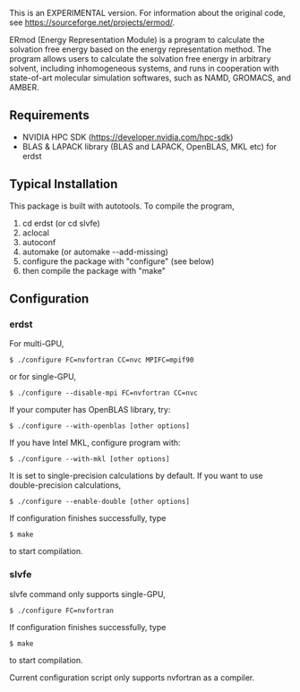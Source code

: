 This is an EXPERIMENTAL version. For information about the original code, see https://sourceforge.net/projects/ermod/.

ERmod (Energy Representation Module) is a program to calculate the solvation free energy based on the energy representation method. The program allows users to calculate the solvation free energy in arbitrary solvent, including inhomogeneous systems, and runs in cooperation with state-of-art molecular simulation softwares, such as NAMD, GROMACS, and AMBER.

## Requirements
- NVIDIA HPC SDK (https://developer.nvidia.com/hpc-sdk)
- BLAS & LAPACK library (BLAS and LAPACK, OpenBLAS, MKL etc) for erdst

## Typical Installation
This package is built with autotools. To compile the program,
1. cd erdst (or cd slvfe)
2. aclocal
3. autoconf
4. automake (or automake --add-missing)
5. configure the package with "configure" (see below)
6. then compile the package with "make"

## Configuration
### erdst
For multi-GPU,
```
$ ./configure FC=nvfortran CC=nvc MPIFC=mpif90
```
or for single-GPU,
```
$ ./configure --disable-mpi FC=nvfortran CC=nvc
```

If your computer has OpenBLAS library, try:
```
$ ./configure --with-openblas [other options]
```
If you have Intel MKL, configure program with:
```
$ ./configure --with-mkl [other options]
```

It is set to single-precision calculations by default.
If you want to use double-precision calculations,
```
$ ./configure --enable-double [other options]
```

If configuration finishes successfully, type
```
$ make
```
to start compilation.

### slvfe
slvfe command only supports single-GPU,
```
$ ./configure FC=nvfortran
```
If configuration finishes successfully, type
```
$ make
```
to start compilation.

Current configuration script only supports nvfortran as a compiler.
